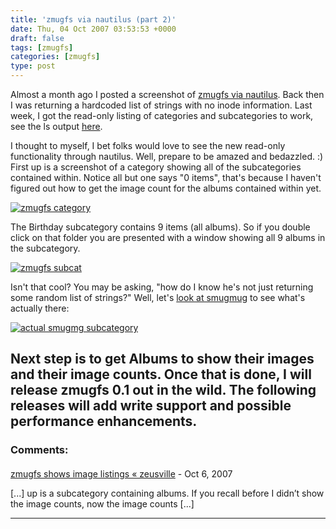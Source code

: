 ```yaml
---
title: 'zmugfs via nautilus (part 2)'
date: Thu, 04 Oct 2007 03:53:53 +0000
draft: false
tags: [zmugfs]
categories: [zmugfs]
type: post
---
```


Almost a month ago I posted a screenshot of [zmugfs via nautilus](http://zeusville.wordpress.com/2007/09/09/zmugfs-through-the-eyes-of-nautilus/). Back then I was returning a hardcoded list of strings with no inode information. Last week, I got the read-only listing of categories and subcategories to work, see the ls output [here](http://zeusville.wordpress.com/2007/09/25/zmugfs-shows-readonly-subcategories/).

I thought to myself, I bet folks would love to see the new read-only functionality through nautilus. Well, prepare to be amazed and bedazzled. :) First up is a screenshot of a category showing all of the subcategories contained within. Notice all but one says "0 items", that's because I haven't figured out how to get the image count for the albums contained within yet.

[![zmugfs category](http://zeusville.files.wordpress.com/2007/10/zmugfs_nautilus_category.png)](http://zeusville.files.wordpress.com/2007/10/zmugfs_nautilus_category.png "zmugfs category")

The Birthday subcategory contains 9 items (all albums). So if you double click on that folder you are presented with a window showing all 9 albums in the subcategory.

[![zmugfs subcat](http://zeusville.files.wordpress.com/2007/10/zmugfs_nautilus_subcategory.png)](http://zeusville.files.wordpress.com/2007/10/zmugfs_nautilus_subcategory.png "zmugfs subcat")

Isn't that cool? You may be asking, "how do I know he's not just returning some random list of strings?" Well, let's [look at smugmug](http://familiarodriguez.smugmug.com/Children/117597) to see what's actually there:

[![actual smugmg subcategory](http://zeusville.files.wordpress.com/2007/10/smugmug_subcategory.png)](http://zeusville.files.wordpress.com/2007/10/smugmug_subcategory.png)

Next step is to get Albums to show their images and their image counts. Once that is done, I will release zmugfs 0.1 out in the wild. The following releases will add write support and possible performance enhancements.
---
### Comments:
#### 
[zmugfs shows image listings &laquo; zeusville](http://zeusville.wordpress.com/2007/10/06/zmugfs-shows-image-listings/ "") - <time datetime="2007-10-06 19:15:13">Oct 6, 2007</time>

\[...\] up is a subcategory containing albums. If you recall before I didn’t show the image counts, now the image counts \[...\]
<hr />
